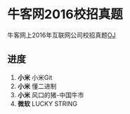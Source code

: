 # 牛客网2016校招真题
牛客网上2016年互联网公司校招真题[OJ](https://www.nowcoder.com/ta/2016test)

## 进度
1. **小米** 小米Git
2. **小米** 懂二进制
3. **小米** 风口的猪-中国牛市
4. **微软** LUCKY STRING
